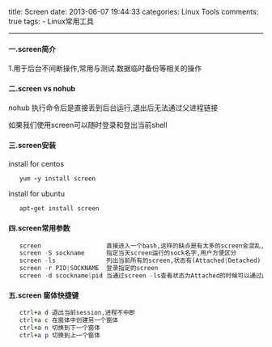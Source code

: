 title: Screen
date: 2013-06-07 19:44:33
categories: Linux Tools
comments: true
tags:
        - Linux常用工具

---



#### 一.screen简介

1.用于后台不间断操作,常用与测试.数据临时备份等相关的操作


#### 二.screen vs nohub


nohub 执行命令后是直接丢到后台运行,退出后无法通过父进程链接

如果我们使用screen可以随时登录和登出当前shell
<!--more-->

#### 三.screen安装


install for centos
```ruby
   yum -y install screen
```

install for ubuntu

```ruby
   apt-get install screen
```

#### 四.screen常用参数

```python
   screen                  直接进入一个bash,这样的缺点是有太多的screen会混乱,不知道每个进程的目的
   screen -S sockname      指定当天screen运行的sock名字,用户方便区分
   screen -ls              列出当前所有的screen,状态有(Attached|Detached)
   screen -r PID|SOCKNAME  登录指定的screen
   screen -d scockname|pid 当通过screen -ls查看状态为Attached的时候可以通过此命令终止当前的链接
```

#### 五.screen 窗体快捷键

```ruby
   ctrl+a d 退出当前session,进程不中断
   ctrl+a c 在窗体中创建另一个窗体
   ctrl+a n 切换到下一个窗体
   ctrl+a p 切换到上一个窗体

```

